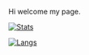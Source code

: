 Hi welcome my page.

[![Stats](https://github-readme-stats.vercel.app/api?username=kuuumaaaa&count_private=true&show_icons=true)](https://github.com/kuuumaaaa)

[![Langs](https://github-readme-stats.vercel.app/api/top-langs/?username=kuuumaaaa&layout=compact)](https://github.com/kuuumaaaa)
